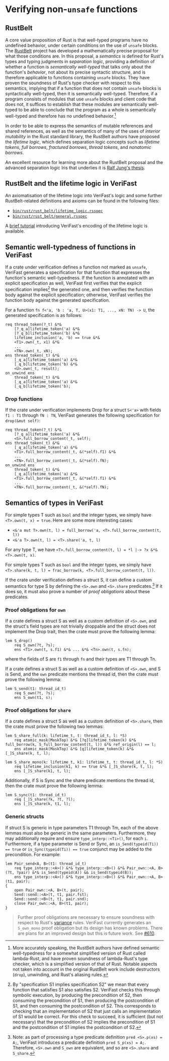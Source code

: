 # Verifying non-`unsafe` functions

## RustBelt

A core value proposition of Rust is that well-typed programs have no undefined behavior, under certain conditions on the use of `unsafe` blocks. The [RustBelt](https://plv.mpi-sws.org/rustbelt/) project has developed a mathematically precise proposal for what those conditions are. In this proposal, a *semantics* is defined for Rust's types and typing judgments in *separation logic*, providing a definition of whether a function is *semantically well-typed* that talks only about the function's *behavior*, not about its precise syntactic structure, and is therefore applicable to functions containing `unsafe` blocks. They have proven the soundness of Rust's type checker with respect to this semantics, implying that if a function that does not contain `unsafe` blocks is syntactically well-typed, then it is semantically well-typed. Therefore, if a program consists of modules that use `unsafe` blocks and client code that does not, it suffices to establish that these modules are semantically well-typed to be able to conclude that the program as a whole is semantically well-typed and therefore has no undefined behavior.[^rustbelt-limitations]

In order to be able to express the semantics of mutable references and shared references, as well as the semantics of many of the uses of *interior mutability* in the Rust standard library, the RustBelt authors have proposed the *lifetime logic*, which defines separation logic concepts such as *lifetime tokens*, *full borrows*, *fractured borrows*, *thread tokens*, and *nonatomic borrows*.

An excellent resource for learning more about the RustBelt proposal and the advanced separation logic Iris that underlies it is [Ralf Jung's thesis](https://research.ralfj.de/thesis.html).

[^rustbelt-limitations]: More accurately speaking, the RustBelt authors have defined semantic well-typedness for a somewhat simplified version of Rust called lambda-Rust, and have proven soundness of lambda-Rust's type checker, which is a simplified version of that of Rust. Notable aspects not taken into account in the original RustBelt work include destructors (`drop`), unwinding, and Rust's aliasing rules.

## RustBelt and the lifetime logic in VeriFast

An axiomatisation of the lifetime logic into VeriFast's logic and some further RustBelt-related definitions and axioms can be found in the following files:
- [`bin/rust/rust_belt/lifetime_logic.rsspec`](https://github.com/verifast/verifast/blob/master/bin/rust/rust_belt/lifetime_logic.rsspec)
- [`bin/rust/rust_belt/general.rsspec`](https://github.com/verifast/verifast/blob/master/bin/rust/rust_belt/general.rsspec)

A [brief tutorial](lifetime-logic.md) introducing VeriFast's encoding of the lifetime logic is available.

## Semantic well-typedness of functions in VeriFast

If a crate under verification defines a function not marked as `unsafe`, VeriFast generates a specification for that function that expresses the function's semantic well-typedness. If the function is annotated with an explicit specification as well, VeriFast first verifies that the explicit specification implies[^spec-implies] the generated one, and then verifies the function body against the explicit specification; otherwise, VeriFast verifies the function body against the generated specification.

[^spec-implies]: By "specification S1 implies specification S2" we mean that every function that satisfies S1 also satisfies S2. VeriFast checks this through symbolic execution, by producing the precondition of S2, then consuming the precondition of S1, then producing the postcondition of S1, and then consuming the postcondition of S2. This corresponds to checking that an implementation of S2 that just calls an implementation of S1 would be correct. For this check to succeed, it is sufficient (but not necessary) that the precondition of S2 implies the precondition of S1 and the postcondition of S1 implies the postcondition of S2.

For a function `fn f<'a, 'b : 'a, T, U>(x1: T1, ..., xN: TN) -> U`, the generated specification is as follows:
```
req thread_token(?_t) &*&
    [?_q_a]lifetime_token('a) &*&
    [?_q_b]lifetime_token('b) &*& 
    lifetime_inclusion('a, 'b) == true &*&
    <T1>.own(_t, x1) &*&
    ...
    <TN>.own(_t, xN);
ens thread_token(_t) &*&
    [_q_a]lifetime_token('a) &*&
    [_q_b]lifetime_token('b) &*&
    <U>.own(_t, result);
on_unwind_ens
    thread_token(_t) &*&
    [_q_a]lifetime_token('a) &*&
    [_q_b]lifetime_token('b);
```

### Drop functions

If the crate under verification implements Drop for a struct `S<'a>` with fields `f1 : T1` through `fN : TN`, VeriFast generates the following specification for `drop(&mut self)`:
```
req thread_token(?_t) &*&
    [?_q_a]lifetime_token('a) &*&
    <S>.full_borrow_content(_t, self);
ens thread_token(_t) &*&
    [_q_a]lifetime_token('a) &*&
    <T1>.full_borrow_content(_t, &(*self).f1) &*&
    ...
    <TN>.full_borrow_content(_t, &(*self).fN);
on_unwind_ens
    thread_token(_t) &*&
    [_q_a]lifetime_token('a) &*&
    <T1>.full_borrow_content(_t, &(*self).f1) &*&
    ...
    <TN>.full_borrow_content(_t, &(*self).fN);
```

## Semantics of types in VeriFast

For simple types T such as `bool` and the integer types, we simply have `<T>.own(t, x) = true`. Here are some more interesting cases:
- `<&'a mut T>.own(t, l) = full_borrow('a, <T>.full_borrow_content(t, l))`
- `<&'a T>.own(t, l) = <T>.share('a, t, l)`

For any type T, we have `<T>.full_borrow_content(t, l) = *l |-> ?x &*& <T>.own(t, x)`.

For simple types T such as `bool` and the integer types, we simply have `<T>.share(k, t, l) = frac_borrow(k, <T>.full_borrow_content(t, l))`.

If the crate under verification defines a struct S, it can define a custom semantics for type S by defining the `<S>.own` and `<S>.share` predicates.[^struct_preds] If it does so, it must also prove a number of *proof obligations* about these predicates.

[^struct_preds]: Note: as part of processing a type predicate definition `pred <S>.p(xs) = A;`, VeriFast introduces a predicate definition `pred S_p(xs) = A;`. Therefore, `<S>.own` and `S_own` are equivalent, and so are `<S>.share` and `S_share`.

### Proof obligations for `own`

If a crate defines a struct S as well as a custom definition of `<S>.own`, and the struct's field types are not trivially droppable and the struct does not implement the Drop trait, then the crate must prove the following lemma:

```
lem S_drop()
    req S_own(?t, ?s);
    ens <T1>.own(t, s.f1) &*& ... &*& <Tn>.own(t, s.fn);
```
where the fields of S are `f1` through `fn` and their types are T1 through Tn.

If a crate defines a struct S as well as a custom definition of `<S>.own`, and S is Send, and the `own` predicate mentions the thread id, then the crate must prove the following lemma:

```
lem S_send(t1: thread_id_t)
    req S_own(?t, ?s);
    ens S_own(t1, s);
```

### Proof obligations for `share`

If a crate defines a struct S as well as a custom definition of `<S>.share`, then the crate must prove the following two lemmas:

```
lem S_share_full(k: lifetime_t, t: thread_id_t, l: *S)
    req atomic_mask(MaskTop) &*& [?q]lifetime_token(k) &*& full_borrow(k, S_full_borrow_content(t, l)) &*& ref_origin(l) == l;
    ens atomic_mask(MaskTop) &*& [q]lifetime_token(k) &*& [_]S_share(k, t, l);

lem S_share_mono(k: lifetime_t, k1: lifetime_t, t: thread_id_t, l: *S)
    req lifetime_inclusion(k1, k) == true &*& [_]S_share(k, t, l);
    ens [_]S_share(k1, t, l);
```

Additionally, if S is Sync and the share predicate mentions the thread id, then the crate must prove the following lemma:

```
lem S_sync(t1: thread_id_t)
    req [_]S_share(?k, ?t, ?l);
    ens [_]S_share(k, t1, l);
```

### Generic structs

If struct S is generic in type parameters T1 through Tm, each of the above lemmas must also be generic in the same parameters. Furthermore, they may additionally require and ensure `type_interp::<Ti>()`, for each `i`. Furthermore, if a type parameter is Send or Sync, an `is_Send(typeid(Ti)) == true` or `is_Sync(typeid(Ti)) == true` conjunct may be added to the precondition. For example:

```
lem Pair_send<A, B>(t1: thread_id_t)
    req type_interp::<A>() &*& type_interp::<B>() &*& Pair_own::<A, B>(?t, ?pair) &*& is_Send(typeid(A)) && is_Send(typeid(B));
    ens type_interp::<A>() &*& type_interp::<B>() &*& Pair_own::<A, B>(t1, pair);
{
    open Pair_own::<A, B>(t, pair);
    Send::send::<A>(t, t1, pair.fst);
    Send::send::<B>(t, t1, pair.snd);
    close Pair_own::<A, B>(t1, pair);
}
```

<div class="warning">

> Further proof obligations are necessary to ensure soundness with respect to Rust's [variance](https://doc.rust-lang.org/nomicon/subtyping.html) rules. VeriFast currently generates an `S_own_mono` proof obligation but its design has known problems. There are plans for an improved design but this is future work. See [#610](https://github.com/verifast/verifast/issues/610).

</div>
